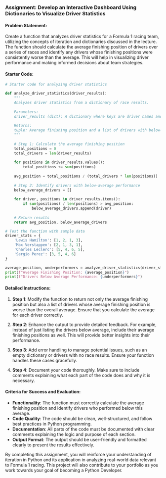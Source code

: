 ### Assignment: Develop an Interactive Dashboard Using Dictionaries to Visualize Driver Statistics

#### Problem Statement:
Create a function that analyzes driver statistics for a Formula 1 racing team, utilizing the concepts of iteration and dictionaries discussed in the lecture. The function should calculate the average finishing position of drivers over a series of races and identify any drivers whose finishing positions were consistently worse than the average. This will help in visualizing driver performance and making informed decisions about team strategies.

#### Starter Code:
```python
# Starter code for analyzing driver statistics

def analyze_driver_statistics(driver_results):
    """
    Analyzes driver statistics from a dictionary of race results.
    
    Parameters:
    driver_results (dict): A dictionary where keys are driver names and values are lists of finishing positions.
    
    Returns:
    tuple: Average finishing position and a list of drivers with below-average performance.
    """
    
    # Step 1: Calculate the average finishing position
    total_positions = 0
    total_drivers = len(driver_results)
    
    for positions in driver_results.values():
        total_positions += sum(positions)
    
    avg_position = total_positions / (total_drivers * len(positions))
    
    # Step 2: Identify drivers with below-average performance
    below_average_drivers = []
    
    for driver, positions in driver_results.items():
        if sum(positions) / len(positions) > avg_position:
            below_average_drivers.append(driver)
    
    # Return results
    return avg_position, below_average_drivers

# Test the function with sample data
driver_stats = {
    'Lewis Hamilton': [1, 2, 1, 3],
    'Max Verstappen': [2, 1, 3, 1],
    'Charles Leclerc': [5, 4, 6, 5],
    'Sergio Perez': [3, 5, 4, 6]
}

average_position, underperformers = analyze_driver_statistics(driver_stats)
print(f"Average Finishing Position: {average_position}")
print(f"Drivers Below Average Performance: {underperformers}")
```

#### Detailed Instructions:
1. **Step 1**: Modify the function to return not only the average finishing position but also a list of drivers whose average finishing position is worse than the overall average. Ensure that you calculate the average for each driver correctly.

2. **Step 2**: Enhance the output to provide detailed feedback. For example, instead of just listing the drivers below average, include their average finishing positions as well. This will provide better insights into their performance.

3. **Step 3**: Add error handling to manage potential issues, such as an empty dictionary or drivers with no race results. Ensure your function handles these cases gracefully.

4. **Step 4**: Document your code thoroughly. Make sure to include comments explaining what each part of the code does and why it is necessary.

#### Criteria for Success and Evaluation:
- **Functionality**: The function must correctly calculate the average finishing position and identify drivers who performed below this average.
- **Code Quality**: The code should be clean, well-structured, and follow best practices in Python programming.
- **Documentation**: All parts of the code must be documented with clear comments explaining the logic and purpose of each section.
- **Output Format**: The output should be user-friendly and formatted clearly to present the results effectively.

By completing this assignment, you will reinforce your understanding of iteration in Python and its application in analyzing real-world data relevant to Formula 1 racing. This project will also contribute to your portfolio as you work towards your goal of becoming a Python Developer.